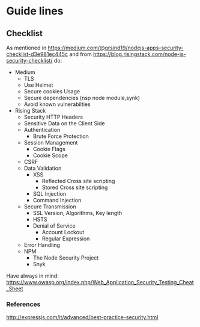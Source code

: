 # Guide lines

## Checklist

As mentioned in https://medium.com/@grsind19/nodejs-apps-security-checklist-d3e981ec445c and from https://blog.risingstack.com/node-js-security-checklist/
do:

- Medium
  - TLS
  - Use Helmet
  - Secure cookies Usage
  - Secure dependencies (nsp node module,synk)
  - Avoid known vulnerabilties
- Rising Stack
  - Security HTTP Headers
  - Sensitive Data on the Client Side
  - Authentication
    - Brute Force Protection
  - Session Management
    - Cookie Flags
    - Cookie Scope
  - CSRF
  - Data Validation
    - XSS
      - Reflected Cross site scripting
      - Stored Cross site scripting
    - SQL Injection
    - Command Injection
  - Secure Transmission
    - SSL Version, Algorithms, Key length
    - HSTS
    - Denial of Service
      - Account Lockout
      - Regular Expression
  - Error Handling
  - NPM
    - The Node Security Project
    - Snyk

Have always in mind: https://www.owasp.org/index.php/Web_Application_Security_Testing_Cheat_Sheet

### References

http://expressjs.com/it/advanced/best-practice-security.html
